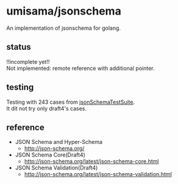 # umisama/jsonschema
An implementation of jsonschema for golang.

## status
!!incomplete yet!!  
Not implemented: remote reference with additional pointer.

## testing
Testing with 243 cases from [jsonSchemaTestSuite](https://github.com/json-schema/JSON-Schema-Test-Suite).  
It dit not try only draft4's cases.

## reference
* JSON Schema and Hyper-Schema
	* http://json-schema.org/
* JSON Schema Core(Draft4)
 	* http://json-schema.org/latest/json-schema-core.html
* JSON Schema Validation(Draft4)
	* http://json-schema.org/latest/json-schema-validation.html

